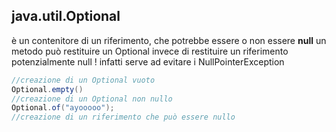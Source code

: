 ## java.util.Optional
è un contenitore di un riferimento, che potrebbe essere o non essere **null**
un metodo può restituire un Optional invece di restituire un riferimento potenzialmente null ! infatti serve ad evitare i NullPointerException
```java
//creazione di un Optional vuoto
Optional.empty()
//creazione di un Optional non nullo
Optional.of("ayooooo");
//creazione di un riferimento che può essere nullo

```